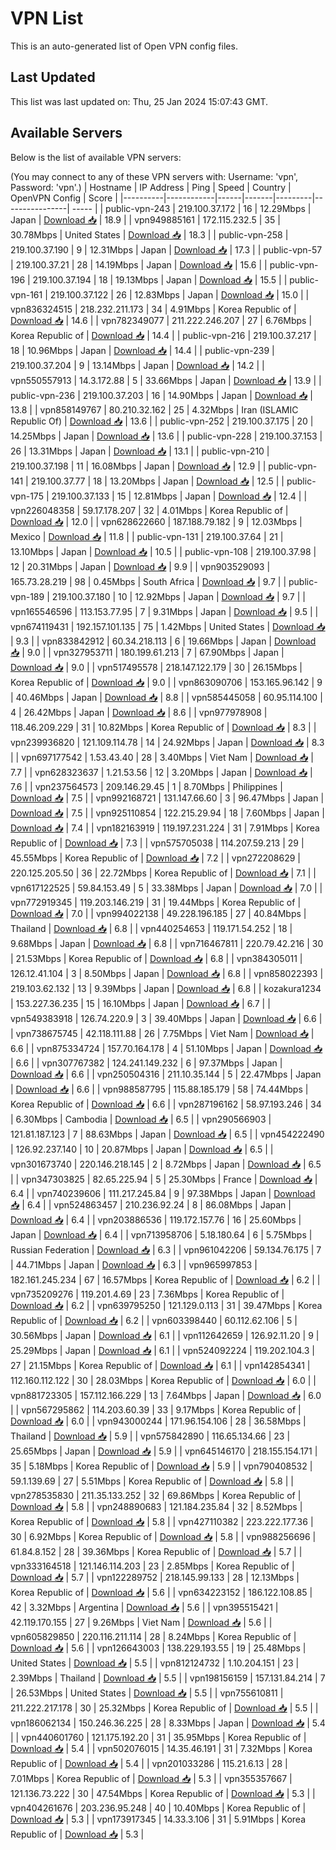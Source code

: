 # VPN List

This is an auto-generated list of Open VPN config files.

## Last Updated

This list was last updated on: Thu, 25 Jan 2024 15:07:43 GMT.

## Available Servers

Below is the list of available VPN servers:

(You may connect to any of these VPN servers with: Username: 'vpn', Password: 'vpn'.)
| Hostname | IP Address | Ping | Speed | Country | OpenVPN Config | Score |
|----------|------------|------|-------|---------|----------------| ----- |
| public-vpn-243 | 219.100.37.172 | 16 | 12.29Mbps | Japan | [Download 📥](./configs/server_0_JP.ovpn) | 18.9 |
| vpn949885161 | 172.115.232.5 | 35 | 30.78Mbps | United States | [Download 📥](./configs/server_1_US.ovpn) | 18.3 |
| public-vpn-258 | 219.100.37.190 | 9 | 12.31Mbps | Japan | [Download 📥](./configs/server_2_JP.ovpn) | 17.3 |
| public-vpn-57 | 219.100.37.21 | 28 | 14.19Mbps | Japan | [Download 📥](./configs/server_3_JP.ovpn) | 15.6 |
| public-vpn-196 | 219.100.37.194 | 18 | 19.13Mbps | Japan | [Download 📥](./configs/server_4_JP.ovpn) | 15.5 |
| public-vpn-161 | 219.100.37.122 | 26 | 12.83Mbps | Japan | [Download 📥](./configs/server_5_JP.ovpn) | 15.0 |
| vpn836324515 | 218.232.211.173 | 34 | 4.91Mbps | Korea Republic of | [Download 📥](./configs/server_6_KR.ovpn) | 14.6 |
| vpn782349077 | 211.222.246.207 | 27 | 6.76Mbps | Korea Republic of | [Download 📥](./configs/server_7_KR.ovpn) | 14.4 |
| public-vpn-216 | 219.100.37.217 | 18 | 10.96Mbps | Japan | [Download 📥](./configs/server_8_JP.ovpn) | 14.4 |
| public-vpn-239 | 219.100.37.204 | 9 | 13.14Mbps | Japan | [Download 📥](./configs/server_9_JP.ovpn) | 14.2 |
| vpn550557913 | 14.3.172.88 | 5 | 33.66Mbps | Japan | [Download 📥](./configs/server_10_JP.ovpn) | 13.9 |
| public-vpn-236 | 219.100.37.203 | 16 | 14.90Mbps | Japan | [Download 📥](./configs/server_11_JP.ovpn) | 13.8 |
| vpn858149767 | 80.210.32.162 | 25 | 4.32Mbps | Iran (ISLAMIC Republic Of) | [Download 📥](./configs/server_12_IR.ovpn) | 13.6 |
| public-vpn-252 | 219.100.37.175 | 20 | 14.25Mbps | Japan | [Download 📥](./configs/server_13_JP.ovpn) | 13.6 |
| public-vpn-228 | 219.100.37.153 | 26 | 13.31Mbps | Japan | [Download 📥](./configs/server_14_JP.ovpn) | 13.1 |
| public-vpn-210 | 219.100.37.198 | 11 | 16.08Mbps | Japan | [Download 📥](./configs/server_15_JP.ovpn) | 12.9 |
| public-vpn-141 | 219.100.37.77 | 18 | 13.20Mbps | Japan | [Download 📥](./configs/server_16_JP.ovpn) | 12.5 |
| public-vpn-175 | 219.100.37.133 | 15 | 12.81Mbps | Japan | [Download 📥](./configs/server_17_JP.ovpn) | 12.4 |
| vpn226048358 | 59.17.178.207 | 32 | 4.01Mbps | Korea Republic of | [Download 📥](./configs/server_18_KR.ovpn) | 12.0 |
| vpn628622660 | 187.188.79.182 | 9 | 12.03Mbps | Mexico | [Download 📥](./configs/server_19_MX.ovpn) | 11.8 |
| public-vpn-131 | 219.100.37.64 | 21 | 13.10Mbps | Japan | [Download 📥](./configs/server_20_JP.ovpn) | 10.5 |
| public-vpn-108 | 219.100.37.98 | 12 | 20.31Mbps | Japan | [Download 📥](./configs/server_21_JP.ovpn) | 9.9 |
| vpn903529093 | 165.73.28.219 | 98 | 0.45Mbps | South Africa | [Download 📥](./configs/server_22_ZA.ovpn) | 9.7 |
| public-vpn-189 | 219.100.37.180 | 10 | 12.92Mbps | Japan | [Download 📥](./configs/server_23_JP.ovpn) | 9.7 |
| vpn165546596 | 113.153.77.95 | 7 | 9.31Mbps | Japan | [Download 📥](./configs/server_24_JP.ovpn) | 9.5 |
| vpn674119431 | 192.157.101.135 | 75 | 1.42Mbps | United States | [Download 📥](./configs/server_25_US.ovpn) | 9.3 |
| vpn833842912 | 60.34.218.113 | 6 | 19.66Mbps | Japan | [Download 📥](./configs/server_26_JP.ovpn) | 9.0 |
| vpn327953711 | 180.199.61.213 | 7 | 67.90Mbps | Japan | [Download 📥](./configs/server_27_JP.ovpn) | 9.0 |
| vpn517495578 | 218.147.122.179 | 30 | 26.15Mbps | Korea Republic of | [Download 📥](./configs/server_28_KR.ovpn) | 9.0 |
| vpn863090706 | 153.165.96.142 | 9 | 40.46Mbps | Japan | [Download 📥](./configs/server_29_JP.ovpn) | 8.8 |
| vpn585445058 | 60.95.114.100 | 4 | 26.42Mbps | Japan | [Download 📥](./configs/server_30_JP.ovpn) | 8.6 |
| vpn977978908 | 118.46.209.229 | 31 | 10.82Mbps | Korea Republic of | [Download 📥](./configs/server_31_KR.ovpn) | 8.3 |
| vpn239936820 | 121.109.114.78 | 14 | 24.92Mbps | Japan | [Download 📥](./configs/server_32_JP.ovpn) | 8.3 |
| vpn697177542 | 1.53.43.40 | 28 | 3.40Mbps | Viet Nam | [Download 📥](./configs/server_33_VN.ovpn) | 7.7 |
| vpn628323637 | 1.21.53.56 | 12 | 3.20Mbps | Japan | [Download 📥](./configs/server_34_JP.ovpn) | 7.6 |
| vpn237564573 | 209.146.29.45 | 1 | 8.70Mbps | Philippines | [Download 📥](./configs/server_35_PH.ovpn) | 7.5 |
| vpn992168721 | 131.147.66.60 | 3 | 96.47Mbps | Japan | [Download 📥](./configs/server_36_JP.ovpn) | 7.5 |
| vpn925110854 | 122.215.29.94 | 18 | 7.60Mbps | Japan | [Download 📥](./configs/server_37_JP.ovpn) | 7.4 |
| vpn182163919 | 119.197.231.224 | 31 | 7.91Mbps | Korea Republic of | [Download 📥](./configs/server_38_KR.ovpn) | 7.3 |
| vpn575705038 | 114.207.59.213 | 29 | 45.55Mbps | Korea Republic of | [Download 📥](./configs/server_39_KR.ovpn) | 7.2 |
| vpn272208629 | 220.125.205.50 | 36 | 22.72Mbps | Korea Republic of | [Download 📥](./configs/server_40_KR.ovpn) | 7.1 |
| vpn617122525 | 59.84.153.49 | 5 | 33.38Mbps | Japan | [Download 📥](./configs/server_41_JP.ovpn) | 7.0 |
| vpn772919345 | 119.203.146.219 | 31 | 19.44Mbps | Korea Republic of | [Download 📥](./configs/server_42_KR.ovpn) | 7.0 |
| vpn994022138 | 49.228.196.185 | 27 | 40.84Mbps | Thailand | [Download 📥](./configs/server_43_TH.ovpn) | 6.8 |
| vpn440254653 | 119.171.54.252 | 18 | 9.68Mbps | Japan | [Download 📥](./configs/server_44_JP.ovpn) | 6.8 |
| vpn716467811 | 220.79.42.216 | 30 | 21.53Mbps | Korea Republic of | [Download 📥](./configs/server_45_KR.ovpn) | 6.8 |
| vpn384305011 | 126.12.41.104 | 3 | 8.50Mbps | Japan | [Download 📥](./configs/server_46_JP.ovpn) | 6.8 |
| vpn858022393 | 219.103.62.132 | 13 | 9.39Mbps | Japan | [Download 📥](./configs/server_47_JP.ovpn) | 6.8 |
| kozakura1234 | 153.227.36.235 | 15 | 16.10Mbps | Japan | [Download 📥](./configs/server_48_JP.ovpn) | 6.7 |
| vpn549383918 | 126.74.220.9 | 3 | 39.40Mbps | Japan | [Download 📥](./configs/server_49_JP.ovpn) | 6.6 |
| vpn738675745 | 42.118.111.88 | 26 | 7.75Mbps | Viet Nam | [Download 📥](./configs/server_50_VN.ovpn) | 6.6 |
| vpn875334724 | 157.70.164.178 | 4 | 51.10Mbps | Japan | [Download 📥](./configs/server_51_JP.ovpn) | 6.6 |
| vpn307767382 | 124.241.149.232 | 6 | 97.37Mbps | Japan | [Download 📥](./configs/server_52_JP.ovpn) | 6.6 |
| vpn250504316 | 211.10.35.144 | 5 | 22.47Mbps | Japan | [Download 📥](./configs/server_53_JP.ovpn) | 6.6 |
| vpn988587795 | 115.88.185.179 | 58 | 74.44Mbps | Korea Republic of | [Download 📥](./configs/server_54_KR.ovpn) | 6.6 |
| vpn287196162 | 58.97.193.246 | 34 | 6.30Mbps | Cambodia | [Download 📥](./configs/server_55_KH.ovpn) | 6.5 |
| vpn290566903 | 121.81.187.123 | 7 | 88.63Mbps | Japan | [Download 📥](./configs/server_56_JP.ovpn) | 6.5 |
| vpn454222490 | 126.92.237.140 | 10 | 20.87Mbps | Japan | [Download 📥](./configs/server_57_JP.ovpn) | 6.5 |
| vpn301673740 | 220.146.218.145 | 2 | 8.72Mbps | Japan | [Download 📥](./configs/server_58_JP.ovpn) | 6.5 |
| vpn347303825 | 82.65.225.94 | 5 | 25.30Mbps | France | [Download 📥](./configs/server_59_FR.ovpn) | 6.4 |
| vpn740239606 | 111.217.245.84 | 9 | 97.38Mbps | Japan | [Download 📥](./configs/server_60_JP.ovpn) | 6.4 |
| vpn524863457 | 210.236.92.24 | 8 | 86.08Mbps | Japan | [Download 📥](./configs/server_61_JP.ovpn) | 6.4 |
| vpn203886536 | 119.172.157.76 | 16 | 25.60Mbps | Japan | [Download 📥](./configs/server_62_JP.ovpn) | 6.4 |
| vpn713958706 | 5.18.180.64 | 6 | 5.75Mbps | Russian Federation | [Download 📥](./configs/server_63_RU.ovpn) | 6.3 |
| vpn961042206 | 59.134.76.175 | 7 | 44.71Mbps | Japan | [Download 📥](./configs/server_64_JP.ovpn) | 6.3 |
| vpn965997853 | 182.161.245.234 | 67 | 16.57Mbps | Korea Republic of | [Download 📥](./configs/server_65_KR.ovpn) | 6.2 |
| vpn735209276 | 119.201.4.69 | 23 | 7.36Mbps | Korea Republic of | [Download 📥](./configs/server_66_KR.ovpn) | 6.2 |
| vpn639795250 | 121.129.0.113 | 31 | 39.47Mbps | Korea Republic of | [Download 📥](./configs/server_67_KR.ovpn) | 6.2 |
| vpn603398440 | 60.112.62.106 | 5 | 30.56Mbps | Japan | [Download 📥](./configs/server_68_JP.ovpn) | 6.1 |
| vpn112642659 | 126.92.11.20 | 9 | 25.29Mbps | Japan | [Download 📥](./configs/server_69_JP.ovpn) | 6.1 |
| vpn524092224 | 119.202.104.3 | 27 | 21.15Mbps | Korea Republic of | [Download 📥](./configs/server_70_KR.ovpn) | 6.1 |
| vpn142854341 | 112.160.112.122 | 30 | 28.03Mbps | Korea Republic of | [Download 📥](./configs/server_71_KR.ovpn) | 6.0 |
| vpn881723305 | 157.112.166.229 | 13 | 7.64Mbps | Japan | [Download 📥](./configs/server_72_JP.ovpn) | 6.0 |
| vpn567295862 | 114.203.60.39 | 33 | 9.17Mbps | Korea Republic of | [Download 📥](./configs/server_73_KR.ovpn) | 6.0 |
| vpn943000244 | 171.96.154.106 | 28 | 36.58Mbps | Thailand | [Download 📥](./configs/server_74_TH.ovpn) | 5.9 |
| vpn575842890 | 116.65.134.66 | 23 | 25.65Mbps | Japan | [Download 📥](./configs/server_75_JP.ovpn) | 5.9 |
| vpn645146170 | 218.155.154.171 | 35 | 5.18Mbps | Korea Republic of | [Download 📥](./configs/server_76_KR.ovpn) | 5.9 |
| vpn790408532 | 59.1.139.69 | 27 | 5.51Mbps | Korea Republic of | [Download 📥](./configs/server_77_KR.ovpn) | 5.8 |
| vpn278535830 | 211.35.133.252 | 32 | 69.86Mbps | Korea Republic of | [Download 📥](./configs/server_78_KR.ovpn) | 5.8 |
| vpn248890683 | 121.184.235.84 | 32 | 8.52Mbps | Korea Republic of | [Download 📥](./configs/server_79_KR.ovpn) | 5.8 |
| vpn427110382 | 223.222.177.36 | 30 | 6.92Mbps | Korea Republic of | [Download 📥](./configs/server_80_KR.ovpn) | 5.8 |
| vpn988256696 | 61.84.8.152 | 28 | 39.36Mbps | Korea Republic of | [Download 📥](./configs/server_81_KR.ovpn) | 5.7 |
| vpn333164518 | 121.146.114.203 | 23 | 2.85Mbps | Korea Republic of | [Download 📥](./configs/server_82_KR.ovpn) | 5.7 |
| vpn122289752 | 218.145.99.133 | 28 | 12.13Mbps | Korea Republic of | [Download 📥](./configs/server_83_KR.ovpn) | 5.6 |
| vpn634223152 | 186.122.108.85 | 42 | 3.32Mbps | Argentina | [Download 📥](./configs/server_84_AR.ovpn) | 5.6 |
| vpn395515421 | 42.119.170.155 | 27 | 9.26Mbps | Viet Nam | [Download 📥](./configs/server_85_VN.ovpn) | 5.6 |
| vpn605829850 | 220.116.211.114 | 28 | 8.24Mbps | Korea Republic of | [Download 📥](./configs/server_86_KR.ovpn) | 5.6 |
| vpn126643003 | 138.229.193.55 | 19 | 25.48Mbps | United States | [Download 📥](./configs/server_87_US.ovpn) | 5.5 |
| vpn812124732 | 1.10.204.151 | 23 | 2.39Mbps | Thailand | [Download 📥](./configs/server_88_TH.ovpn) | 5.5 |
| vpn198156159 | 157.131.84.214 | 7 | 26.53Mbps | United States | [Download 📥](./configs/server_89_US.ovpn) | 5.5 |
| vpn755610811 | 211.222.217.178 | 30 | 25.32Mbps | Korea Republic of | [Download 📥](./configs/server_90_KR.ovpn) | 5.5 |
| vpn186062134 | 150.246.36.225 | 28 | 8.33Mbps | Japan | [Download 📥](./configs/server_91_JP.ovpn) | 5.4 |
| vpn440601760 | 121.175.192.20 | 31 | 35.95Mbps | Korea Republic of | [Download 📥](./configs/server_92_KR.ovpn) | 5.4 |
| vpn502076015 | 14.35.46.191 | 31 | 7.32Mbps | Korea Republic of | [Download 📥](./configs/server_93_KR.ovpn) | 5.4 |
| vpn201033286 | 115.21.6.13 | 28 | 7.01Mbps | Korea Republic of | [Download 📥](./configs/server_94_KR.ovpn) | 5.3 |
| vpn355357667 | 121.136.73.222 | 30 | 47.54Mbps | Korea Republic of | [Download 📥](./configs/server_95_KR.ovpn) | 5.3 |
| vpn404261676 | 203.236.95.248 | 40 | 10.40Mbps | Korea Republic of | [Download 📥](./configs/server_96_KR.ovpn) | 5.3 |
| vpn173917345 | 14.33.3.106 | 31 | 5.91Mbps | Korea Republic of | [Download 📥](./configs/server_97_KR.ovpn) | 5.3 |
